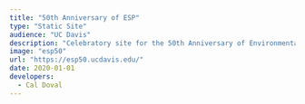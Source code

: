 ```yaml
---
title: "50th Anniversary of ESP"
type: "Static Site"
audience: "UC Davis"
description: "Celebratory site for the 50th Anniversary of Environmental Science and Policy"
image: "esp50"
url: "https://esp50.ucdavis.edu/"
date: 2020-01-01
developers:
  - Cal Doval
---
```


